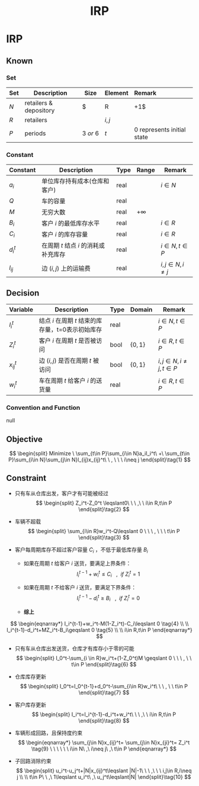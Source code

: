 <p style="text-align: center; font-size: 32px; font-weight:bold;">
  IRP
</p>





# IRP

## Known

### Set

| Set | Description                   | Size        | Element         | Remark                                                         |
| ---- | ---------------------- | ----------- | ------------ | :----------------------------------------------------------- |
| $N$ | retailers & depository | $|R|+1$ | $i, j$ | 0 represents depository |
| $R$ | retailers |  | $i,j$ |  |
| $P$ | periods | $3\ or \ 6$ | $t$ | 0 represents initial state |

### Constant

| Constant | Description                          | Type | Range     | Remark             |
| -------- | ------------------------------------ | ---- | --------- | ------------------ |
| $a_i$    | 单位库存持有成本(仓库和客户)         | real |           | $i\in N$           |
| $Q$      | 车的容量                             | real |           |                    |
| $M$      | 无穷大数                             | real | $+\infty$ |                    |
| $B_i$    | 客户 $i$ 的最低库存水平              | real |           | $i\in R$           |
| $C_i$    | 客户 $i$ 的库存容量                  | real |           | $i\in R$           |
| $d_i^t$  | 在周期 $t$ 结点 $i$ 的消耗或补充库存 | real |           | $i\in N,t\in P$    |
| $l_{ij}$ | 边 $(i,j)$ 上的运输费                | real |           | $i,j\in N,i\neq j$ |


## Decision

| Variable     | Description                                                | Type | Domain     | Remark                                                     |
| -------------- | ------------------------------------------------------------ | ---- | ------------- | ------------------------------------------------------------ |
| $I_i^t$ | 结点 $i$ 在周期 $t$ 结束的库存量，t=0表示初始库存 | real |  | $i\in N,t\in P$ |
| $Z_i^t$ | 客户 $i$ 在周期 $t$ 是否被访问 | bool | $\{0,1\}$ | $i\in R,t\in P$ |
| $x_{ij}^t$ | 边 $(i,j)$ 是否在周期 $t$ 被访问   | bool | $\{0,1\}$ | $i,j \in N,i\neq j,t\in P$ |
| $w_i^t$ | 车在周期 $t$ 给客户 $i$ 的送货量 | real |  | $i\in R,t\in P$ |

### Convention and Function

null


## Objective

$$
\begin{split}
Minimize \  \sum_{t\in P}\sum_{i\in N}a_iI_i^t\ +\ \sum_{t\in P}\sum_{i\in N}\sum_{j\in N}l_{ij}x_{ij}^t\ \ , \ \ \ i\neq j
\end{split}\tag{1}
$$

## Constraint

- 只有车从仓库出发，客户才有可能被经过
  $$
  \begin{split}
  Z_i^t-Z_0^t \leqslant0\ \ \ ,\ \ i\in R,t\in P
  \end{split}\tag{2}
  $$



- 车辆不超载
  $$
  \begin{split}
  \sum_{i\in R}w_i^t-Q\leqslant 0 \ \ \ , \ \ \ t\in P
  \end{split}\tag{3}
  $$

- 客户每周期库存不超过客户容量 $C_i$ ，不低于最低库存量 $B_i$ 

  - 如果在周期 $t$ 给客户 $i$ 送货，要满足上界条件：
    $$
    I_i^{t-1}+w_i^t \leqslant C_i\ \ \ ,\ \ if\ Z_i^t=1
    $$

  - 如果在周期 $t$ 不给客户 $i$ 送货，要满足下界条件：
    $$
    I_i^{t-1}-d_i^t \geqslant B_i\ \ \ ,\ \ if \ Z_i^t=0
    $$



  - **综上**

$$
\begin{eqnarray*}
I_i^{t-1}+w_i^t-M(1-Z_i^t)-C_i\leqslant 0 \tag{4} \\
\\ 
I_i^{t-1}-d_i^t+MZ_i^t-B_i\geqslant 0 \tag{5} \\
\\
i\in R,t\in P
\end{eqnarray*}
$$



- 只有车从仓库出发送货，仓库才有库存小于零的可能
  $$
  \begin{split}
  I_0^t-\sum_{i \in R}w_i^t+(1-Z_0^t)M \geqslant 0 \ \ \ , \ \ t\in P
  \end{split}\tag{6}
  $$

- 仓库库存更新
  $$
  \begin{split}
  I_0^t=I_0^{t-1}+d_0^t-\sum_{i\in R}w_i^t\ \ \ , \ \ t\in P
  \end{split}\tag{7}
  $$

- 客户库存更新
  $$
  \begin{split}
  I_i^t=I_i^{t-1}-d_i^t+w_i^t\ \ \ ,\ \ i\in R,t\in P
  \end{split}\tag{8}
  $$

- 车辆形成回路，且保持度约束
  $$
  \begin{eqnarray*}
  \sum_{j\in N}x_{ij}^t=
  \sum_{j\in N}x_{ji}^t=
  Z_i^t \tag{9} \ \ \ \ \ \ 
  i\in N\ ,\ i\neq j\ ,\ t\in P
  \end{eqnarray*}
  $$

- 子回路消除约束
  $$
  \begin{split}
  u_i^t-u_j^t+|N|x_{ij}^t\leqslant |N|-1\ \ \ ,\ \ \ i,j\in R,i\neq j \\
  \\
  t\in P\ \ ,\ 1\leqslant u_i^t\ ,\ u_j^t\leqslant|N|
  \end{split}\tag{10}
  $$





